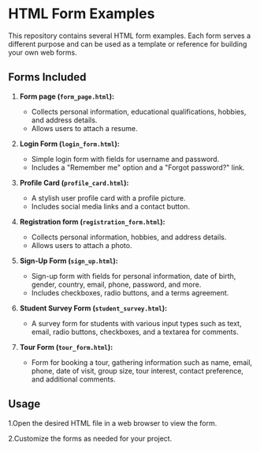 # HTML Form Examples

This repository contains several HTML form examples. Each form serves a different purpose and can be used as a template or reference for building your own web forms.

## Forms Included

1. **Form page (`form_page.html`):**
   - Collects personal information, educational qualifications, hobbies, and address details.
   - Allows users to attach a resume.

2. **Login Form (`login_form.html`):**
   - Simple login form with fields for username and password.
   - Includes a "Remember me" option and a "Forgot password?" link.

3. **Profile Card (`profile_card.html`):**
   - A stylish user profile card with a profile picture.
   - Includes social media links and a contact button.

4. **Registration form (`registration_form.html`):**
   - Collects personal information, hobbies, and address details.
   - Allows users to attach a photo.
     
5. **Sign-Up Form (`sign_up.html`):**
   - Sign-up form with fields for personal information, date of birth, gender, country, email, phone, password, and more.
   - Includes checkboxes, radio buttons, and a terms agreement.

6. **Student Survey Form (`student_survey.html`):**
   - A survey form for students with various input types such as text, email, radio buttons, checkboxes, and a textarea for comments.

7. **Tour Form (`tour_form.html`):**
   - Form for booking a tour, gathering information such as name, email, phone, date of visit, group size, tour interest, contact preference, and additional comments.

## Usage
1.Open the desired HTML file in a web browser to view the form.

2.Customize the forms as needed for your project.


